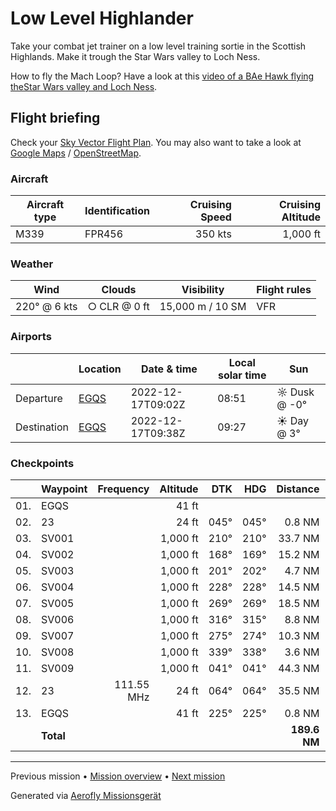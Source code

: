 # Low Level Highlander

Take your combat jet trainer on a low level training sortie in the Scottish Highlands. Make it trough the Star Wars valley to Loch Ness.

How to fly the Mach Loop? Have a look at this [video of a BAe Hawk flying theStar Wars valley and Loch Ness](https://www.youtube.com/watch?v=ufj6o2I0aas).

## Flight briefing

Check your [Sky Vector Flight Plan](https://skyvector.com/?ll=57.71113752425876,-3.322293018055177&chart=301&zoom=3&fpl=N0350A010%20EGQS%205712N00346W%205658N00338W%205653N00340W%205643N00358W%205641N00432W%205647N00444W%205647N00503W%205650N00506W%205725N00417W%20EGQS). You may also want to take a look at [Google Maps](https://www.google.com/maps/@?api=1&map_action=map&center=57.198173611111145,-4.2072965090276&zoom=10&basemap=terrain) / [OpenStreetMap](https://www.openstreetmap.org/#map=10/57.198173611111145/-4.2072965090276).

### Aircraft

| Aircraft type | Identification | Cruising Speed | Cruising Altitude |
| ------------- | -------------- | -------------: | ----------------: |
| M339          | FPR456         |        350 kts |          1,000 ft |

### Weather

| Wind         | Clouds       | Visibility       | Flight rules |
| ------------ | ------------ | ---------------- | ------------ |
| 220° @ 6 kts | ○ CLR @ 0 ft | 15,000 m / 10 SM | VFR          |

### Airports

|             | Location                                 | Date & time       | Local solar time | Sun          |
| ----------- | ---------------------------------------- | ----------------- | ---------------- | ------------ |
| Departure   | [EGQS](https://opennav.com/airport/EGQS) | 2022-12-17T09:02Z | 08:51            | ☼ Dusk @ -0° |
| Destination | [EGQS](https://opennav.com/airport/EGQS) | 2022-12-17T09:38Z | 09:27            | ☀ Day @ 3°   |

### Checkpoints

|     | Waypoint  |  Frequency | Altitude |  DTK |  HDG |     Distance |       ETE |
| :-: | --------- | ---------: | -------: | ---: | ---: | -----------: | --------: |
| 01. | EGQS      |            |    41 ft |      |      |              |           |
| 02. | 23        |            |    24 ft | 045° | 045° |       0.8 NM |     01:39 |
| 03. | SV001     |            | 1,000 ft | 210° | 210° |      33.7 NM |     05:53 |
| 04. | SV002     |            | 1,000 ft | 168° | 169° |      15.2 NM |     02:38 |
| 05. | SV003     |            | 1,000 ft | 201° | 202° |       4.7 NM |     00:49 |
| 06. | SV004     |            | 1,000 ft | 228° | 228° |      14.5 NM |     02:32 |
| 07. | SV005     |            | 1,000 ft | 269° | 269° |      18.5 NM |     03:13 |
| 08. | SV006     |            | 1,000 ft | 316° | 315° |       8.8 NM |     01:31 |
| 09. | SV007     |            | 1,000 ft | 275° | 274° |      10.3 NM |     01:47 |
| 10. | SV008     |            | 1,000 ft | 339° | 338° |       3.6 NM |     00:37 |
| 11. | SV009     |            | 1,000 ft | 041° | 041° |      44.3 NM |     07:29 |
| 12. | 23        | 111.55 MHz |    24 ft | 064° | 064° |      35.5 NM |     06:00 |
| 13. | EGQS      |            |    41 ft | 225° | 225° |       0.8 NM |     01:39 |
|     | **Total** |            |          |      |      | **189.6 NM** | **35:42** |

---

Previous mission • [Mission overview](./README.md) • [Next mission](./Mach_Loop.md)

Generated via [Aerofly Missionsgerät](https://github.com/fboes/aerofly-missions)
